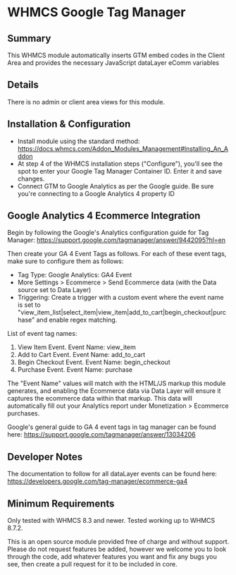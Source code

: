 # WHMCS Google Tag Manager #

## Summary ##

This WHMCS module automatically inserts GTM embed codes in the Client Area and provides 
the necessary JavaScript dataLayer eComm variables

## Details ##

There is no admin or client area views for this module.

## Installation & Configuration ##

- Install module using the standard method: https://docs.whmcs.com/Addon_Modules_Management#Installing_An_Addon
- At step 4 of the WHMCS installation steps ("Configure"), you'll see the spot
to enter your Google Tag Manager Container ID. Enter it and save changes. 
- Connect GTM to Google Analytics as per the Google guide. Be sure you're 
connecting to a Google Analytics 4 property ID

## Google Analytics 4 Ecommerce Integration ##

Begin by following the Google's Analytics configuration guide for Tag Manager: https://support.google.com/tagmanager/answer/9442095?hl=en

Then create your GA 4 Event Tags as follows. For each of these event tags, make sure to configure them as follows:
- Tag Type: Google Analytics: GA4 Event
- More Settings > Ecommerce > Send Ecommerce data (with the Data source set to Data Layer)
- Triggering: Create a trigger with a custom event where the event name is set to "view_item_list|select_item|view_item|add_to_cart|begin_checkout|purchase" and enable regex matching.

List of event tag names:

1. View Item Event. Event Name: view_item
2. Add to Cart Event. Event Name: add_to_cart
3. Begin Checkout Event. Event Name: begin_checkout
4. Purchase Event. Event Name: purchase

The "Event Name" values will match with the HTML/JS markup this module generates, and enabling the Ecommerce data via Data Layer will ensure it captures the ecommerce data within that markup. This data will automatically fill out your Analytics report under Monetization > Ecommerce purchases.

Google's general guide to GA 4 event tags in tag manager can be found here: https://support.google.com/tagmanager/answer/13034206

## Developer Notes ##

The documentation to follow for all dataLayer events can be found here: 
https://developers.google.com/tag-manager/ecommerce-ga4

## Minimum Requirements ##

Only tested with WHMCS 8.3 and newer. Tested working up to WHMCS 8.7.2.

This is an open source module provided free of charge and without support. Please do not request features be added, however we welcome you to look through the code, add whatever features you want and fix any bugs you see, then create a pull request for it to be included in core.
